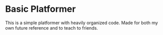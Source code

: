 # Basic Platformer

This is a simple platformer with heavily organized code. Made for both my own future reference and to teach to friends. 
